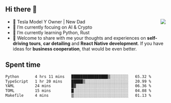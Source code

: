 ## Hi there 👋
<img align="right" src="https://github-readme-stats.vercel.app/api?username=ljunb&show_icons=true&icon_color=CE1D2D&text_color=718096&bg_color=00000000&hide_title=true&hide_border=true" />

- 🚗 Tesla Model Y Owner | New Dad
- 🔭 I’m currently focuing on AI & Crypto
- 🌱 I’m currently learning Python, Rust
- 💬 Welcome to share with me your thoughts and experiences on **self-driving tours**, **car detailing** and **React Native development**. If you have ideas for **business cooperation**, that would be even better.




## Spent time
<!--START_SECTION:waka-->

```txt
Python       4 hrs 11 mins   ████████████████▒░░░░░░░░   65.32 %
TypeScript   1 hr 20 mins    █████▒░░░░░░░░░░░░░░░░░░░   20.99 %
YAML         24 mins         █▓░░░░░░░░░░░░░░░░░░░░░░░   06.36 %
TOML         15 mins         █░░░░░░░░░░░░░░░░░░░░░░░░   04.08 %
Makefile     4 mins          ▒░░░░░░░░░░░░░░░░░░░░░░░░   01.13 %
```

<!--END_SECTION:waka-->
